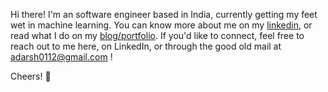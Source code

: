 Hi there! I'm an software engineer based in India, currently getting my feet wet in machine learning. You can know more about me on my [linkedin](http://linkedin.com/in/adrshsrvstv/), or read what I do on my [blog/portfolio](https://adrshsrvstv.com). If you'd like to connect, feel free to reach out to me here, on LinkedIn, or through the good old mail at adarsh0112@gmail.com !

Cheers! 🍻

